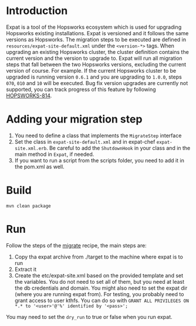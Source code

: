 # Introduction
Expat is a tool of the Hopsworks ecosystem which is used for upgrading Hopsworks existing installations.
Expat is versioned and it follows the same versions as Hopsworks. The migration steps to be executed are defined in 
``resources/expat-site-default.xml`` under the ``<version-*>`` tags. When upgrading an existing Hopsworks cluster, 
the cluster definition contains the current version and the version to upgrade to. Expat will run all migration steps
that fall between the two Hopsworks versions, excluding the current version of course. For example. If the current 
Hopsworks cluster to be upgraded is running version ``0.6.1`` and you are upgrading to ``1.0.0``, steps ``070``, 
``010`` and ``10`` will be executed. Bug fix version upgrades are currently not supported, you can track progress of
this feature by following [HOPSWORKS-814](https://logicalclocks.atlassian.net/browse/HOPSWORKS-814).

# Adding your migration step

1. You need to define a class that implements the ``MigrateStep`` interface
2. Set the class in `expat-site-default.xml` and in expat-chef `expat-site.xml.erb`. Be careful to add the 
``ShutdownHook`` in your class and in the main method in ``Expat``, if needed.
3. If you want to run a script from the scripts folder, you need to add it in the pom.xml as well.

# Build

``mvn clean package``

# Run

Follow the steps of the [migrate](https://github.com/logicalclocks/hopsworks-chef/blob/master/recipes/migrate.rb) recipe, the main steps are:

1. Copy tha expat archive from ./target to the machine where expat is to run
2. Extract it
3. Create the etc/expat-site.xml based on the provided template and set the variables. You do not need to set all of
them, but you need at least the db credentials and domain. You might also need to set the expat dir (where you are
running expat from). For testing, you probably need to grant access to user kthfs.
You can do so with `GRANT ALL PRIVILEGES ON *.* to '<user>'@'%' identified by '<pass>';`

You may need to set the `dry_run` to true or false when you run expat.


